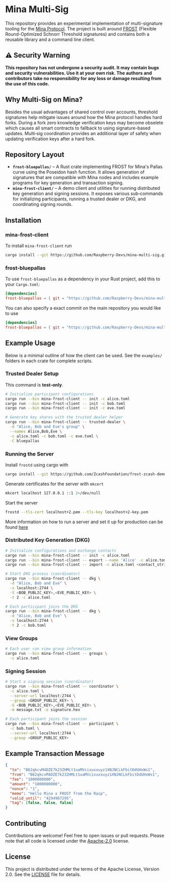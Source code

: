 # Mina Multi-Sig

This repository provides an experimental implementation of multi-signature tooling for the [Mina Protocol](https://minaprotocol.com/). The project is built around [FROST](https://github.com/cfrg/draft-irtf-cfrg-frost) (Flexible Round-Optimized Schnorr Threshold signatures) and contains both a reusable library and a command line client.

## ⚠️ Security Warning

**This repository has not undergone a security audit. It may contain bugs and security vulnerabilities. Use it at your own risk. The authors and contributors take no responsibility for any loss or damage resulting from the use of this code.**

## Why Multi‑Sig on Mina?

Besides the usual advantages of shared control over accounts, threshold signatures help mitigate issues around how the Mina protocol handles hard forks. During a fork zero knowledge verification keys may become obselete which causes all smart contracts to fallback to using signature-based updates. Multi‑sig coordination provides an additional layer of safety when updating verification keys after a hard fork.

## Repository Layout

- **`frost-bluepallas/`** – A Rust crate implementing FROST for Mina's Pallas curve using the Poseidon hash function. It allows generation of signatures that are compatible with Mina nodes and includes example programs for key generation and transaction signing.
- **`mina-frost-client/`** – A demo client and utilities for running distributed key generation and signing sessions. It exposes various sub‑commands for initializing participants, running a trusted dealer or DKG, and coordinating signing rounds.

## Installation
### mina-frost-client
To install `mina-frost-client` run
```bash
cargo install --git https://github.com/Raspberry-Devs/mina-multi-sig.git --locked mina-frost-client
```

### frost-bluepallas
To use `frost-bluepallas` as a dependency in your Rust project, add this to your `Cargo.toml`:

```toml
[dependencies]
frost-bluepallas = { git = "https://github.com/Raspberry-Devs/mina-multi-sig.git" }
```

You can also specify a exact commit on the main repository you would like to use
```toml
[dependencies]
frost-bluepallas = { git = "https://github.com/Raspberry-Devs/mina-multi-sig.git", rev = "commit_hash" }
```

## Example Usage

Below is a minimal outline of how the client can be used. See the `examples/` folders in each crate for complete scripts.

### Trusted Dealer Setup

This command is **test-only**.

```bash
# Initialize participant configurations
cargo run --bin mina-frost-client -- init -c alice.toml
cargo run --bin mina-frost-client -- init -c bob.toml
cargo run --bin mina-frost-client -- init -c eve.toml

# Generate key shares with the trusted dealer helper
cargo run --bin mina-frost-client -- trusted-dealer \
  -d "Alice, Bob and Eve's group" \
  --names Alice,Bob,Eve \
  -c alice.toml -c bob.toml -c eve.toml \
  -C bluepallas
```

### Running the Server

Install `frostd` using cargo with

```bash
cargo install --git https://github.com/ZcashFoundation/frost-zcash-demo.git --locked frostd
```

Generate certificates for the server with `mkcert`

```bash
mkcert localhost 127.0.0.1 ::1 2>/dev/null
```

Start the server

```bash
frostd --tls-cert localhost+2.pem --tls-key localhost+2-key.pem
```

More information on how to run a server and set it up for production can be found [here](https://frost.zfnd.org/zcash/server.html)

### Distributed Key Generation (DKG)

```bash
# Initialize configurations and exchange contacts
cargo run --bin mina-frost-client -- init -c alice.toml
cargo run --bin mina-frost-client -- export --name 'Alice' -c alice.toml
cargo run --bin mina-frost-client -- import -c alice.toml <contact_string>

# Start DKG process (coordinator)
cargo run --bin mina-frost-client -- dkg \
  -d "Alice, Bob and Eve" \
  -s localhost:2744 \
  -S <BOB_PUBLIC_KEY>,<EVE_PUBLIC_KEY> \
  -t 2 -c alice.toml

# Each participant joins the DKG
cargo run --bin mina-frost-client -- dkg \
  -d "Alice, Bob and Eve" \
  -s localhost:2744 \
  -t 2 -c bob.toml
```

### View Groups

```bash
# Each user can view group information
cargo run --bin mina-frost-client -- groups \
  -c alice.toml
```

### Signing Session

```bash
# Start a signing session (coordinator)
cargo run --bin mina-frost-client -- coordinator \
  -c alice.toml \
  --server-url localhost:2744 \
  --group <GROUP_PUBLIC_KEY> \
  -S <BOB_PUBLIC_KEY>,<EVE_PUBLIC_KEY> \
  -m message.txt -o signature.hex

# Each participant joins the session
cargo run --bin mina-frost-client -- participant \
  -c bob.toml \
  --server-url localhost:2744 \
  --group <GROUP_PUBLIC_KEY>
```

## Example Transaction Message

```json
{
  "to": "B62qkcvM4DZE7k23ZHMLt1uaMVcixuxxuyz1XNJNCLkFbitDdUHxWs1",
  "from": "B62qkcvM4DZE7k23ZHMLt1uaMVcixuxxuyz1XNJNCLkFbitDdUHxWs1",
  "fee": "1000000000",
  "amount": "1000000000",
  "nonce": "1",
  "memo": "Hello Mina x FROST from the Rasp",
  "valid_until": "4294967295",
  "tag": [false, false, false]
}
```

## Contributing

Contributions are welcome! Feel free to open issues or pull requests. Please note that all code is licensed under the [Apache-2.0](LICENSE) license.

## License

This project is distributed under the terms of the Apache License, Version 2.0. See the [LICENSE](LICENSE) file for details.

